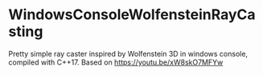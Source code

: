 # WindowsConsoleWolfensteinRayCasting
Pretty simple ray caster inspired by Wolfenstein 3D in windows console, compiled with C++17. Based on https://youtu.be/xW8skO7MFYw

